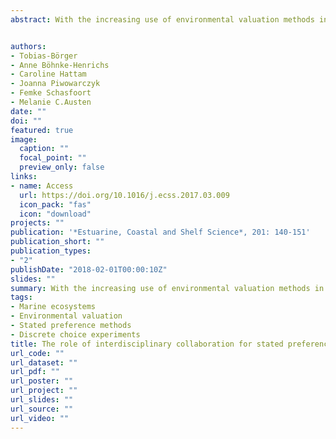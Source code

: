 ```yaml
---
abstract: With the increasing use of environmental valuation methods in coastal, marine and deep-sea settings, there is a growing need for the collaboration of natural scientists and environmental economists. Stated preference valuation methods in particular need to be based on sound natural science information and translate such information to be used in social surveys. This paper uses three applications to make explicit the flow of information between different disciplines in the preparation and implementation of stated preference studies. One approach for facilitating this flow is to increase knowledge and understanding of natural scientists on these methods. To address this, this paper highlights key opportunities and pitfalls and demonstrates those in the context of three case studies. It therefore provides guidance on stated preference valuation for natural scientists rather than for economists.


authors:
- Tobias-Börger
- Anne Böhnke-Henrichs
- Caroline Hattam
- Joanna Piwowarczyk
- Femke Schasfoort
- Melanie C.Austen
date: ""
doi: ""
featured: true
image:
  caption: ""
  focal_point: ""
  preview_only: false
links:
- name: Access
  url: https://doi.org/10.1016/j.ecss.2017.03.009
  icon_pack: "fas"
  icon: "download"
projects: ""
publication: '*Estuarine, Coastal and Shelf Science*, 201: 140-151'
publication_short: ""
publication_types:
- "2"
publishDate: "2018-02-01T00:00:10Z"
slides: ""
summary: With the increasing use of environmental valuation methods in coastal, marine and deep-sea settings, there is a growing need for the collaboration of natural scientists and environmental economists. Stated preference valuation methods in particular need to be based on sound natural science information and translate such information to be used in social surveys. This paper uses three applications to make explicit the flow of information between different disciplines in the preparation and implementation of stated preference studies. One approach for facilitating this flow is to increase knowledge and understanding of natural scientists on these methods. To address this, this paper highlights key opportunities and pitfalls and demonstrates those in the context of three case studies. It therefore provides guidance on stated preference valuation for natural scientists rather than for economists.
tags:
- Marine ecosystems
- Environmental valuation
- Stated preference methods
- Discrete choice experiments
title: The role of interdisciplinary collaboration for stated preference methods to value marine environmental goods and ecosystem services
url_code: ""
url_dataset: ""
url_pdf: ""
url_poster: ""
url_project: ""
url_slides: ""
url_source: ""
url_video: ""
---
```


